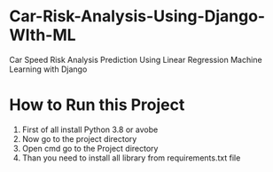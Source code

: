 # Car-Risk-Analysis-Using-Django-WIth-ML
Car Speed Risk Analysis Prediction Using Linear Regression Machine Learning with Django

# How to Run this Project

1. First of all install Python 3.8 or avobe
2. Now go to the project directory
4. Open cmd go to the Project directory
5. Than you need to install all library from requirements.txt file
